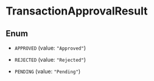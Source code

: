 

# TransactionApprovalResult

## Enum


* `APPROVED` (value: `"Approved"`)

* `REJECTED` (value: `"Rejected"`)

* `PENDING` (value: `"Pending"`)



